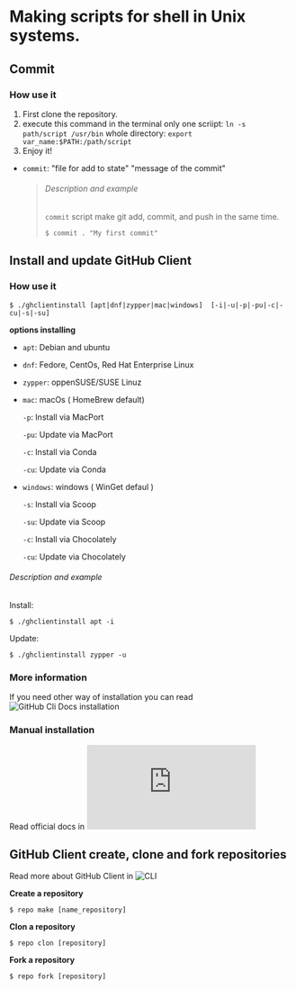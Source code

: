 # Making scripts for shell in Unix systems.
## Commit 
### How use it
  1. First clone the repository.
  2. execute this command in the terminal
    only one scriipt: `ln -s path/script /usr/bin`
    whole directory: `export var_name:$PATH:/path/script`
  3. Enjoy it!
- `commit`: "file for add to state" "message of the commit"

  > ###### Description and example
  > `commit` script make git add, commit, and push in the same time.
  > ```
  > $ commit . "My first commit"
  > ```

## Install and update GitHub Client
  ### How use it

  ```
  $ ./ghclientinstall [apt|dnf|zypper|mac|windows]  [-i|-u|-p|-pu|-c|-cu|-s|-su]
  ```
  __options installing__ 
  - `apt`: Debian and ubuntu
  - `dnf`: Fedore, CentOs, Red Hat Enterprise Linux
  - `zypper`: oppenSUSE/SUSE Linuz
  - `mac`: macOs ( HomeBrew default)

    `-p`: Install via MacPort
    
    `-pu`: Update via MacPort
    
    `-c`: Install via Conda
    
    `-cu`: Update via Conda
    
  - `windows`: windows ( WinGet defaul )

    `-s`: Install via Scoop
    
    `-su`: Update via Scoop
    
    `-c`: Install via Chocolately
    
    `-cu`: Update via Chocolately
    

  ###### Description and example
  Install:
  ```
  $ ./ghclientinstall apt -i
  ```
  Update:
  ```
  $ ./ghclientinstall zypper -u
  ```
  ### More information
  If you need other way of installation you can read ![GitHub Cli Docs installation](https://github.com/cli/cli#installation)
  ### Manual installation
  Read official docs in ![Github Docs install cli](https://github.com/cli/cli/blob/trunk/docs/install_linux.md)

## GitHub Client create, clone and fork repositories
Read more about GitHub Client in ![CLI](https://cli.github.com/manual/gh_repo_create)

__Create a repository__
```
$ repo make [name_repository]
```
__Clon a repository__
```
$ repo clon [repository]
```
__Fork a repository__
```
$ repo fork [repository]
```
